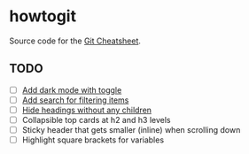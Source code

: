 # howtogit

Source code for the [Git Cheatsheet](https://palask.github.io/howtogit/).

## TODO

- [ ] [Add dark mode with toggle](https://docs.github.com/en/pages/setting-up-a-github-pages-site-with-jekyll/adding-a-theme-to-your-github-pages-site-using-jekyll#customizing-your-themes-css)
- [ ] [Add search for filtering items](https://css-tricks.com/in-page-filtered-search-with-vanilla-javascript/)
- [ ] [Hide headings without any children](https://stackoverflow.com/questions/70616712/how-can-i-hide-parent-div-if-all-the-children-are-displaynone)
- [ ] Collapsible top cards at h2 and h3 levels
- [ ] Sticky header that gets smaller (inline) when scrolling down
- [ ] Highlight square brackets for variables
